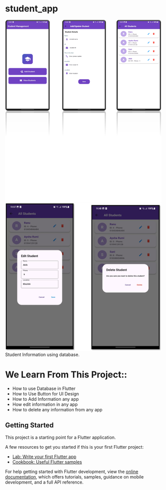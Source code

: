 # student_app
![screenshot](assets/images/screenshot_studentapp_1.png)
![screenshot](assets/images/screenshot_studentapp_2.png)
Student Information using database.

# We Learn From This Project::
- How to use Database in Flutter
- How to Use Button for UI Design
- How to Add Information any app
- How edit information in any app
- How to delete any information from any app



## Getting Started

This project is a starting point for a Flutter application.

A few resources to get you started if this is your first Flutter project:

- [Lab: Write your first Flutter app](https://docs.flutter.dev/get-started/codelab)
- [Cookbook: Useful Flutter samples](https://docs.flutter.dev/cookbook)

For help getting started with Flutter development, view the
[online documentation](https://docs.flutter.dev/), which offers tutorials,
samples, guidance on mobile development, and a full API reference.
